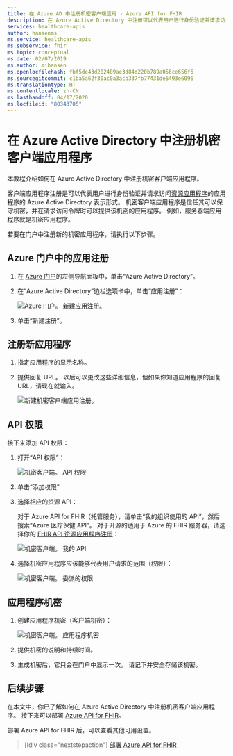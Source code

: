 ```yaml
---
title: 在 Azure AD 中注册机密客户端应用 - Azure API for FHIR
description: 在 Azure Active Directory 中注册可以代表用户进行身份验证并请求访问资源应用程序的机密客户端应用程序。
services: healthcare-apis
author: hansenms
ms.service: healthcare-apis
ms.subservice: fhir
ms.topic: conceptual
ms.date: 02/07/2019
ms.author: mihansen
ms.openlocfilehash: fbf5de43d202489ae3d84d220b789a056ce656f6
ms.sourcegitcommit: c1ba5a62f30ac0a3acb337fb77431de6493e6096
ms.translationtype: HT
ms.contentlocale: zh-CN
ms.lasthandoff: 04/17/2020
ms.locfileid: "80343705"
---
```

# <a name="register-a-confidential-client-application-in-azure-active-directory"></a>在 Azure Active Directory 中注册机密客户端应用程序

本教程介绍如何在 Azure Active Directory 中注册机密客户端应用程序。 

客户端应用程序注册是可以代表用户进行身份验证并请求访问[资源应用程序](register-resource-azure-ad-client-app.md)的应用程序的 Azure Active Directory 表示形式。 机密客户端应用程序是信任其可以保守机密，并在请求访问令牌时可以提供该机密的应用程序。 例如，服务器端应用程序就是机密应用程序。

若要在门户中注册新的机密应用程序，请执行以下步骤。

## <a name="app-registrations-in-azure-portal"></a>Azure 门户中的应用注册

1. 在 [Azure 门户](https://portal.azure.cn)的左侧导航面板中，单击“Azure Active Directory”。 

2. 在“Azure Active Directory”边栏选项卡中，单击“应用注册”：  

    ![Azure 门户。 新建应用注册。](media/how-to-aad/portal-aad-new-app-registration.png)

3. 单击“新建注册”。 

## <a name="register-a-new-application"></a>注册新应用程序

1. 指定应用程序的显示名称。

2. 提供回复 URL。 以后可以更改这些详细信息，但如果你知道应用程序的回复 URL，请现在就输入。

    ![新建机密客户端应用注册。](media/how-to-aad/portal-aad-register-new-app-registration-CONF-CLIENT.png)

## <a name="api-permissions"></a>API 权限

接下来添加 API 权限：

1. 打开“API 权限”： 

    ![机密客户端。 API 权限](media/how-to-aad/portal-aad-register-new-app-registration-CONF-CLIENT-API-Permissions.png)

2. 单击“添加权限” 

3. 选择相应的资源 API：

    对于 Azure API for FHIR（托管服务），请单击“我的组织使用的 API”，然后搜索“Azure 医疗保健 API”。  对于开源的适用于 Azure 的 FHIR 服务器，请选择你的 [FHIR API 资源应用程序注册](register-resource-azure-ad-client-app.md)：

    ![机密客户端。 我的 API](media/how-to-aad/portal-aad-register-new-app-registration-CONF-CLIENT-API-MyApis.png)

4. 选择机密应用程序应该能够代表用户请求的范围（权限）：

    ![机密客户端。 委派的权限](media/how-to-aad/portal-aad-register-new-app-registration-CONF-CLIENT-API-DelegatedPermissions.png)

## <a name="application-secret"></a>应用程序机密

1. 创建应用程序机密（客户端机密）：

    ![机密客户端。 应用程序机密](media/how-to-aad/portal-aad-register-new-app-registration-CONF-CLIENT-SECRET.png)

2. 提供机密的说明和持续时间。

3. 生成机密后，它只会在门户中显示一次。 请记下并安全存储该机密。

## <a name="next-steps"></a>后续步骤

在本文中，你已了解如何在 Azure Active Directory 中注册机密客户端应用程序。 接下来可以部署 [Azure API for FHIR](fhir-paas-powershell-quickstart.md)。

部署 Azure API for FHIR 后，可以查看其他可用设置。
 
>[!div class="nextstepaction"]
>[部署 Azure API for FHIR](fhir-paas-powershell-quickstart.md)